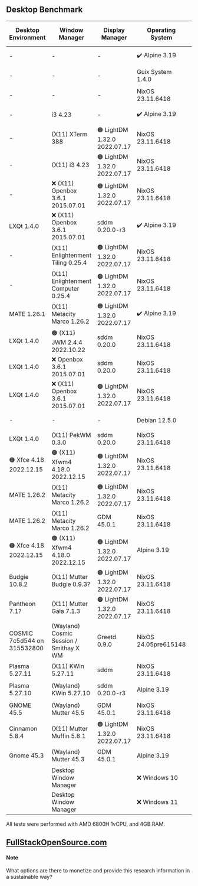 ## Desktop Benchmark

|Desktop Environment        |Window Manager                         |Display Manager             |Operating System      |Memory Usage|Processor Usage    |Size on Disk|Reboot Time  |
|---------------------------|---------------------------------------|----------------------------|----------------------|------------|-------------------|------------|-------------|
|-                          |-                                      |-                           |✔️ Alpine 3.19        |✔️ 89MB     |✔️ 0.00, 0.00, 0.00|✔️ 342M     |11 Seconds   |
|-                          |-                                      |-                           |Guix System 1.4.0     |🟢 101MB    |✔️ 0.00, 0.00, 0.00|🟢 1.5G     |🟠 13 Seconds|
|-                          |-                                      |-                           |NixOS 23.11.6418      |🟢 116MB    |✔️ 0.00, 0.00, 0.00|🔵 2.3G     |✔️ 6 Seconds |
|-                          |i3 4.23                                |-                           |✔️ Alpine 3.19        |🟢 117MB    |✔️ 0.00, 0.00, 0.00|✔️ 569M     |🟠 14 Seconds|
|-                          |(X11) XTerm 388                        |🟠 LightDM 1.32.0 2022.07.17|NixOS 23.11.6418      |🟢 150MB    |✔️ 0.00, 0.00, 0.00|4.2G        |✔️ 6 Seconds |
|-                          |(X11) i3 4.23                          |🟠 LightDM 1.32.0 2022.07.17|NixOS 23.11.6418      |🟢 154MB    |✔️ 0.00, 0.00, 0.00|4.2G        |✔️ 6 Seconds |
|-                          |❌ (X11) Openbox 3.6.1 2015.07.01       |🟠 LightDM 1.32.0 2022.07.17|NixOS 23.11.6418      |🟢 155MB    |🔵 0.07, 0.02, 0.00|🔵 3.2G     |🔵 8 Seconds |
|LXQt 1.4.0                 |❌ (X11) Openbox 3.6.1 2015.07.01       |sddm 0.20.0-r3              |✔️ Alpine 3.19        |🟢 158MB    |✔️ 0.00, 0.00, 0.00|✔️ 801M     |10 Seconds   |
|-                          |(X11) Enlightenment Tiling 0.25.4      |🟠 LightDM 1.32.0 2022.07.17|NixOS 23.11.6418      |🔵 205MB    |🔵 0.07, 0.02, 0.00|5.4G        |🔵 8 Seconds |
|-                          |(X11) Enlightenment Computer 0.25.4    |🟠 LightDM 1.32.0 2022.07.17|NixOS 23.11.6418      |🔵 211MB    |0.13, 0.03, 0.01   |5.4G        |🔵 9 Seconds |
|MATE 1.26.1                |(X11) Metacity Marco 1.26.2            |🟠 LightDM 1.32.0 2022.07.17|✔️ Alpine 3.19        |🔵 218MB    |✔️ 0.00, 0.00, 0.00|🟢 1.3G     |🟠 14 Seconds|
|LXQt 1.4.0                 |🟠 (X11) JWM 2.4.4 2022.10.22          |sddm 0.20.0                 |NixOS 23.11.6418      |🔵 269MB    |0.20, 0.05, 0.02   |5.3G        |9 Seconds    |
|LXQt 1.4.0                 |❌ Openbox 3.6.1 2015.07.01             |sddm 0.20.0                 |NixOS 23.11.6418      |🔵 270MB    |🔵 0.07, 0.02, 0.00|5.2G        |11 Seconds   |
|LXQt 1.4.0                 |❌ (X11) Openbox 3.6.1 2015.07.01       |🟠 LightDM 1.32.0 2022.07.17|NixOS 23.11.6418      |🔵 276MB    |🔵 0.07, 0.02, 0.00|5.2G        |10 Seconds   |
|-                          |-                                      |-                           |Debian 12.5.0         |🔵 276MB    |✔️ 0.00, 0.00, 0.00|🟢 1.7G     |✔️ 5 Seconds |
|LXQt 1.4.0                 |(X11) PekWM 0.3.0                      |sddm 0.20.0                 |NixOS 23.11.6418      |🔵 283MB    |0.27, 0.06, 0.02   |5.3G        |9 Seconds    |
|🟠 Xfce 4.18 2022.12.15    |🟠 (X11) Xfwm4 4.18.0 2022.12.15       |🟠 LightDM 1.32.0 2022.07.17|NixOS 23.11.6418      |318MB       |🔵 0.07, 0.02, 0.00|5.0G        |10 Seconds   |
|MATE 1.26.2                |(X11) Metacity Marco 1.26.2            |🟠 LightDM 1.32.0 2022.07.17|NixOS 23.11.6418      |351MB       |0.13, 0.03, 0.01   |5.7G        |10 Seconds   |
|MATE 1.26.2                |(X11) Metacity Marco 1.26.2            |GDM 45.0.1                  |NixOS 23.11.6418      |361MB       |0.20, 0.05, 0.02   |🟠 6.3G     |10 Seconds   |
|🟠 Xfce 4.18 2022.12.15    |🟠 (X11) Xfwm4 4.18.0 2022.12.15       |🟠 LightDM 1.32.0 2022.07.17|Alpine 3.19           |402MB       |✔️ 0.00, 0.00, 0.00|🟢 1.2G     |11 Seconds   |
|Budgie 10.8.2              |(X11) Mutter Budgie 0.9.3?             |🟠 LightDM 1.32.0 2022.07.17|NixOS 23.11.6418      |🟠 500MB    |🟠 0.34, 0.08, 0.03|🟠 6.3G     |11 Seconds   |
|Pantheon 7.1?              |(X11) Mutter Gala 7.1.3                |🟠 LightDM 1.32.0 2022.07.17|NixOS 23.11.6418      |🟠 502MB    |🟠 0.36, 0.08, 0.03|6.0G        |🟠 14 Seconds|
|COSMIC 7c5d544 on 315532800|(Wayland) Cosmic Session / Smithay X WM|Greetd 0.9.0                |NixOS 24.05pre615148  |🟠 505MB    |🟠 0.39, 0.10, 0.03|🔵 3.9G     |11 Seconds   |
|Plasma 5.27.11             |(X11) KWin 5.27.11                     |sddm                        |NixOS 23.11.6418      |🟠 506MB    |🔴 2.02, 0.51, 0.17|🟠 6.8G     |🔴 24 Seconds|
|Plasma 5.27.10             |(Wayland) KWin 5.27.10                 |sddm 0.20.0-r3              |Alpine 3.19           |🟠 533MB    |🔴 1.28, 0.30, 0.10|🔵 2.2GB    |🟠 17 Seconds|
|GNOME 45.5                 |(Wayland) Mutter 45.5                  |GDM 45.0.1                  |NixOS 23.11.6418      |🟠 567MB    |0.21, 0.05, 0.02   |6.0G        |11 Seconds   |
|Cinnamon 5.8.4             |(X11) Mutter Muffin 5.8.1              |🟠 LightDM 1.32.0 2022.07.17|NixOS 23.11.6418      |🔴 574MB    |🔴 1.20, 0.29, 0.10|🔴 7.0G     |🟠 17 Seconds|
|Gnome 45.3                 |(Wayland) Mutter 45.3                  |GDM 45.0.1                  |Alpine 3.19           |🔴 684MB    |0.27, 0.06, 0.02   |🟢 1.8G     |🔴 21 Seconds|
|                           |Desktop Window Manager                 |                            |❌ Windows 10          |❌ 2.3GB     |0.04               |❌ 32.7G     |❌ 53 Seconds |
|                           |Desktop Window Manager                 |                            |❌ Windows 11          |❌ 2.7GB     |0.04               |❌ 40.0G     |❌ 57 Seconds |

All tests were performed with AMD 6800H 1vCPU, and 4GB RAM.

## [FullStackOpenSource.com](https://fullstackopensource.com/)

#### Note
What options are there to monetize and provide this research information in a sustainable way?
